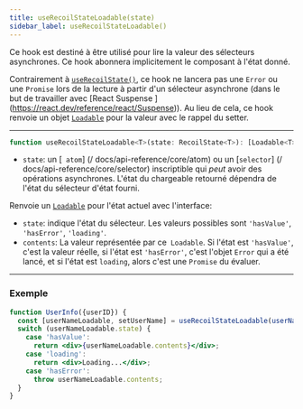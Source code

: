 ```yaml
---
title: useRecoilStateLoadable(state)
sidebar_label: useRecoilStateLoadable()
---
```


Ce hook est destiné à être utilisé pour lire la valeur des sélecteurs asynchrones. Ce hook abonnera implicitement le composant à l'état donné.

Contrairement à [`useRecoilState()`](/docs/api-reference/core/useRecoilState), ce hook ne lancera pas une `Error` ou une `Promise` lors de la lecture à partir d'un sélecteur asynchrone (dans le but de travailler avec [React Suspense ] (https://react.dev/reference/react/Suspense)). Au lieu de cela, ce hook renvoie un objet [`Loadable`](/docs/api-reference/core/Loadable) pour la valeur avec le rappel du setter.

---

```jsx
function useRecoilStateLoadable<T>(state: RecoilState<T>): [Loadable<T>, (T | (T => T)) => void]
```
- `state`: un [` atom`] (/ docs/api-reference/core/atom) ou un [`selector`] (/ docs/api-reference/core/selector) inscriptible qui _peut_ avoir des opérations asynchrones. L'état du chargeable retourné dépendra de l'état du sélecteur d'état fourni.

Renvoie un [`Loadable`](/docs/api-reference/core/Loadable) pour l'état actuel avec l'interface:

- `state`: indique l'état du sélecteur. Les valeurs possibles sont `'hasValue'`, `'hasError'`, `'loading'`.
- `contents`: La valeur représentée par ce` Loadable`. Si l'état est `'hasValue'`, c'est la valeur réelle, si l'état est `'hasError'`, c'est l'objet `Error` qui a été lancé, et si l'état est `loading`, alors c'est une `Promise` du évaluer.

---

### Exemple

```jsx
function UserInfo({userID}) {
  const [userNameLoadable, setUserName] = useRecoilStateLoadable(userNameQuery(userID));
  switch (userNameLoadable.state) {
    case 'hasValue':
      return <div>{userNameLoadable.contents}</div>;
    case 'loading':
      return <div>Loading...</div>;
    case 'hasError':
      throw userNameLoadable.contents;
  }
}
